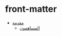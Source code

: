 # front-matter

 <ul class='toc'><li><a href='/ar/front-matter/preface'>مقدمة</a><ul style='list-style: none;'/></li></ul>

<ul class='toc'><li><a href='/ar/front-matter/contributors'>المساهمون</a><ul style='list-style: none;'/></li></ul> 
